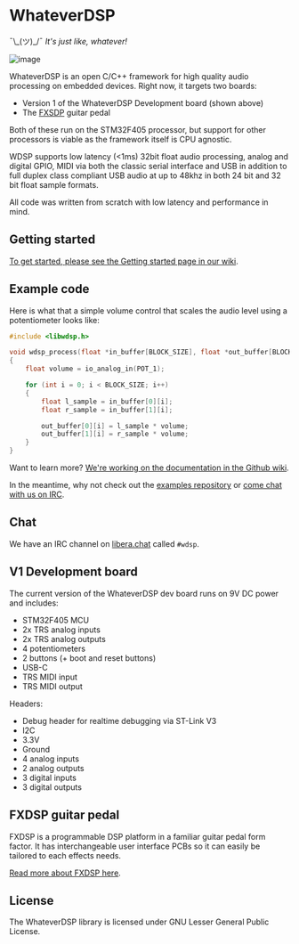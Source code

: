 # WhateverDSP

¯\\\_(ツ)\_/¯ *It's just like, whatever!*

![image](https://user-images.githubusercontent.com/55932282/128610385-a0652180-9c79-4f24-bbf6-792533ffc454.png)

WhateverDSP is an open C/C++ framework for high quality audio processing on embedded devices. Right now, it targets two boards:

- Version 1 of the WhateverDSP Development board (shown above)
- The [FXSDP](https://github.com/NuclearLighthouseStudios/FXDSP) guitar pedal

Both of these run on the STM32F405 processor, but support for other processors is viable as the framework itself is CPU agnostic.

WDSP supports low latency (<1ms) 32bit float audio processing, analog and digital GPIO, MIDI via both the classic serial interface and USB in addition to full duplex class compliant USB audio at up to 48khz in both 24 bit and 32 bit float sample formats.

All code was written from scratch with low latency and performance in mind.

## Getting started

[To get started, please see the Getting started page in our wiki](https://github.com/NuclearLighthouseStudios/WhateverDSP/wiki/Getting-started).

## Example code

Here is what that a simple volume control that scales the audio level using a potentiometer looks like:

```c
#include <libwdsp.h>

void wdsp_process(float *in_buffer[BLOCK_SIZE], float *out_buffer[BLOCK_SIZE])
{
	float volume = io_analog_in(POT_1);

	for (int i = 0; i < BLOCK_SIZE; i++)
	{
		float l_sample = in_buffer[0][i];
		float r_sample = in_buffer[1][i];

		out_buffer[0][i] = l_sample * volume;
		out_buffer[1][i] = r_sample * volume;
	}
}

```

Want to learn more? [We're working on the documentation in the Github wiki](https://github.com/NuclearLighthouseStudios/WhateverDSP/wiki). 

In the meantime, why not check out the [examples repository](https://github.com/NuclearLighthouseStudios/WhateverDSP-Examples) or [come chat with us on IRC](https://github.com/NuclearLighthouseStudios/WhateverDSP#chat).

## Chat

We have an IRC channel on [libera.chat](https://libera.chat/) called `#wdsp`. 

## V1 Development board

The current version of the WhateverDSP dev board runs on 9V DC power and includes:

- STM32F405 MCU
- 2x TRS analog inputs
- 2x TRS analog outputs
- 4 potentiometers
- 2 buttons (+ boot and reset buttons)
- USB-C
- TRS MIDI input
- TRS MIDI output

Headers:  
- Debug header for realtime debugging via ST-Link V3
- I2C
- 3.3V
- Ground
- 4 analog inputs
- 2 analog outputs
- 3 digital inputs
- 3 digital outputs

## FXDSP guitar pedal

FXDSP is a programmable DSP platform in a familiar guitar pedal form factor. It has interchangeable user interface PCBs so it can easily be tailored to each effects needs.

[Read more about FXDSP here](https://github.com/NuclearLighthouseStudios/FXDSP).

## License

The WhateverDSP library is licensed under GNU Lesser General Public License.
